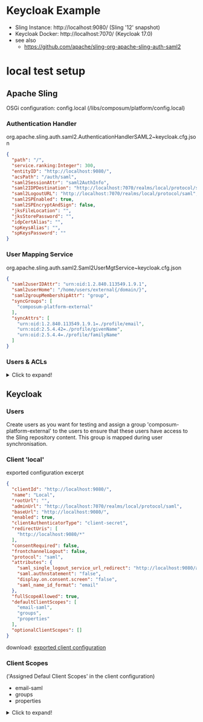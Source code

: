 # Keycloak Example

- Sling Instance: http://localhost:9080/ (Sling '12' snapshot)
- Keycloak Docker: http://localhost:7070/ (Keycloak 17.0)
- see also
  - https://github.com/apache/sling-org-apache-sling-auth-saml2

# local test setup

## Apache Sling

OSGi configuration: config.local (/libs/composum/platform/config.local)

### Authentication Handler

org.apache.sling.auth.saml2.AuthenticationHandlerSAML2~keycloak.cfg.json
```json
{
  "path": "/",
  "service.ranking:Integer": 300,
  "entityID": "http://localhost:9080/",
  "acsPath": "/auth/saml",
  "saml2SessionAttr": "saml2AuthInfo",
  "saml2IDPDestination": "http://localhost:7070/realms/local/protocol/saml",
  "saml2LogoutURL": "http://localhost:7070/realms/local/protocol/saml",
  "saml2SPEnabled": true,
  "saml2SPEncryptAndSign": false,
  "jksFileLocation": "",
  "jksStorePassword": "",
  "idpCertAlias": "",
  "spKeysAlias": "",
  "spKeysPassword": ""
}
```

### User Mapping Service

org.apache.sling.auth.saml2.Saml2UserMgtService~keycloak.cfg.json
```json
{
  "saml2userIDAttr": "urn:oid:1.2.840.113549.1.9.1",
  "saml2userHome": "/home/users/external{/domain/}",
  "saml2groupMembershipAttr": "group",
  "syncGroups": [
    "composum-platform-external"
  ],
  "syncAttrs": [
    "urn:oid:1.2.840.113549.1.9.1=./profile/email",
    "urn:oid:2.5.4.42=./profile/givenName",
    "urn:oid:2.5.4.4=./profile/familyName"
  ]
}
```

### Users & ACLs

<details>
  <summary>Click to expand!</summary>

#### SetupHook

system users
- system/composum/platform/composum-platform-slingsaml

groups
- composum/platform/composum-platform-external
- composum/platform/composum-platform-user
  - members:
    - composum-platform-external

setup scripts
- /conf/composum/platform/slingsaml/acl/service.json
- /conf/composum/platform/slingsaml/acl/external.json

#### config (/libs/composum/platform/config)

org.apache.sling.serviceusermapping.impl.ServiceUserMapperImpl.amended-slingsaml.cfg.json
```json
{
  "service.ranking:Integer": 1000,
  "user.mapping": [
    "org.apache.sling.auth.saml2:Saml2UserMgtService=[composum-platform-slingsaml]"
  ]
}
```
#### /conf/composum/platform/slingsaml/acl

service.json
```json
[
  {
    "path": [
      "/"
    ],
    "acl": {
      "principal": "composum-platform-slingsaml",
      "rule": {
        "grant": "jcr:read",
        "restrictions": {
          "rep:glob": ""
        }
      }
    }
  },
  {
    "path": [
      "/home"
    ],
    "acl": {
      "principal": "composum-platform-slingsaml",
      "rule": {
        "grant": "jcr:all"
      }
    }
  }
]
```

external.json
```json
[
  {
    "path": [
      "/",
      "/var",
      "/var/composum"
    ],
    "jcr:primaryType": "sling:Folder",
    "acl": {
      "principal": "composum-platform-user",
      "rule": {
        "grant": "jcr:read",
        "restrictions": {
          "rep:glob": ""
        }
      }
    }
  },
  {
    "path": [
      "/apps",
      "/libs",
      "/var/composum/clientlibs"
    ],
    "jcr:primaryType": "sling:Folder",
    "acl": {
      "principal": "composum-platform-user",
      "rule": {
        "grant": "jcr:read"
      }
    }
  }
]
```

</details>

## Keycloak

### Users

Create users as you want for testing and assign a group 'composum-platform-external' to the users
to ensure that these users have access to the Sling repository content. This group is mapped during
user synchronisation.

### Client 'local'

exported configuration excerpt

```json
{
  "clientId": "http://localhost:9080/",
  "name": "Local",
  "rootUrl": "",
  "adminUrl": "http://localhost:7070/realms/local/protocol/saml",
  "baseUrl": "http://localhost:9080/",
  "enabled": true,
  "clientAuthenticatorType": "client-secret",
  "redirectUris": [
    "http://localhost:9080/*"
  ],
  "consentRequired": false,
  "frontchannelLogout": false,
  "protocol": "saml",
  "attributes": {
    "saml_single_logout_service_url_redirect": "http://localhost:9080/auth/saml/loggedout",
    "saml.authnstatement": "false",
    "display.on.consent.screen": "false",
    "saml_name_id_format": "email"
  },
  "fullScopeAllowed": true,
  "defaultClientScopes": [
    "email-saml",
    "groups",
    "properties"
  ],
  "optionalClientScopes": []
}
```

download: [exported client configuration](./src/test/config/keycloak/client/local/http___localhost_9080_.json)

### Client Scopes

('Assigned Defaul Client Scopes' in the client configuration)

- email-saml
- groups
- properties

<details>
  <summary>Click to expand!</summary>

#### email-saml

- Name: 'email-saml'
- Protocol: saml
- consent: off

mappers

- X500 email / AttributeStatement Mapper / User Property
    - Protocol: saml
    - Name: 'X500 email'
    - Mapper Type: User Property
    - Property: 'email'
    - Friendly Name: 'email'
    - SAML Attribute Name: 'urn:oid:1.2.840.113549.1.9.1'

#### groups

- Name: 'groups'
- Protocol: saml
- consent: 'off'

mappers

- groups / Group Mapper / Group List
    - Protocol: saml
    - Name: 'groups'
    - Mapper Type: Group list
    - Property: 'group'
    - Friendly Name: 'Group Member'
    - Single Group Attribute: off
    - Full group path: off

#### properties

- Name: 'properties'
- Protocol: saml
- consent: 'off'

mappers

- X500 givenName / AttributeStatement Mapper / User Property
    - Protocol: saml
    - Name: 'X500 givenName'
    - Mapper Type: User Property
    - Property: 'firstName'
    - Friendly Name: 'givenName'
    - SAML Attribute Name: 'urn:oid:2.5.4.42'
- X500 surname / AttributeStatement Mapper / User Property
    - Protocol: saml
    - Name: 'X500 surname'
    - Mapper Type: User Property
    - Property: 'lastName'
    - Friendly Name: 'surname'
    - SAML Attribute Name: 'urn:oid:2.5.4.4'

</details>
